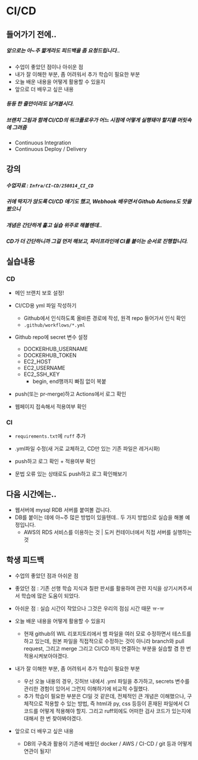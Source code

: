 # CI/CD



## 들어가기 전에..

##### 앞으로는 아~주 짧게라도 피드백을 좀 요청드립니다..

- 수업이 좋았던 점이나 아쉬운 점
- 내가 잘 이해한 부분, 좀 어려워서 추가 학습이 필요한 부분
- 오늘 배운 내용을 어떻게 활용할 수 있을지
- 앞으로 더 배우고 싶은 내용

##### 	등등 한 줄만이라도 남겨봅시다.



##### 브랜치 그림과 함께 CI/CD의 워크플로우가 어느 시점에 어떻게 실행돼야 할지를 머릿속에 그려줌

- Continuous Integration
- Continuous Deploy / Delivery



## 강의

##### 수업자료 : `Infra/CI-CD/250814_CI_CD`

##### 귀에 딱지가 앉도록 CI/CD 얘기도 했고, Webhook 배우면서 Github Actions도 맛을 봤으니

##### 개념은 간단하게 훑고 실습 위주로 해볼텐데..

##### CD가 더 간단하니까 그걸 먼저 해보고, 파이프라인에 CI를 붙이는 순서로 진행합니다.



## 실습내용



### CD

- 메인 브랜치 보호 설정!
- CI/CD용 yml 파일 작성하기
  - Github에서 인식하도록 올바른 경로에 작성, 원격 repo 들어가서 인식 확인
  - `.github/workflows/*.yml`
- Github repo에 secret 변수 설정
  - DOCKERHUB_USERNAME
  - DOCKERHUB_TOKEN
  - EC2_HOST
  - EC2_USERNAME
  - EC2_SSH_KEY
    - begin, end행까지 빠짐 없이 복붙

- push(또는 pr-merge)하고 Actions에서 로그 확인
- 웹페이지 접속해서 적용여부 확인



### CI

- `requirements.txt`에 `ruff` 추가

- .yml파일 수정(새 거로 교체하고, CD만 있는 기존 파일은 레거시화)
- push하고 로그 확인 + 적용여부 확인

- 문법 오류 있는 상태로도 push하고 로그 확인해보기



## 다음 시간에는..

- 웹서버에 mysql RDB 서버를 붙여볼 겁니다.
- DB를 붙이는 데에 아~주 많은 방법이 있을텐데.. 두 가지 방법으로 실습을 해볼 예정입니다.
  - AWS의 RDS 서비스를 이용하는 것 | 도커 컨테이너에서 직접 서버를 실행하는 것



## 학생 피드백

- 수업의 좋았던 점과 아쉬운 점
- 좋았던 점 : 기존 선행 학습 지식과 칠판 판서를 활용하여 관련 지식을 상기시켜주셔서 학습에 많은 도움이 되었다.
- 아쉬운 점 : 실습 시간이 작았으나 그것은 우리의 점심 시간 때문 ㅠ-ㅠ

- 오늘 배운 내용을 어떻게 활용할 수 있을지
  - 현재 github의 WIL 리포지토리에서 뱀 파일을 여러 모로 수정하면서 테스트를 하고 있는데, 원본 파일을 직접적으로 수정하는 것이 아니라 branch와 pull request, 그리고 merge 그리고 CI/CD 까지 연결하는 부분을 실습할 겸 한 번 적용시켜보아야겠다.



- 내가 잘 이해한 부분, 좀 어려워서 추가 학습이 필요한 부분
  - 우선 오늘 내용의 경우, 깃허브 내에서 .yml 파일을 추가하고, secrets 변수를 관리한 경험이 있어서 그런지 이해하기에 비교적 수월했다.
  - 추가 학습이 필요한 부분은 CI일 것 같은데, 전체적인 큰 개념은 이해했으나, 구체적으로 적용할 수 있는 방법, 즉 html과 py, css 등등이 혼재된 파일에서 CI 코드를 어떻게 적용해야 할지. 그리고 ruff외에도 어떠한 검사 코드가 있는지에 대해서 한 번 찾아봐야겠다.

- 앞으로 더 배우고 싶은 내용

  - DB의 구축과 활용이 기존에 배웠던 docker / AWS / CI-CD / git 등과 어떻게 연관이 될지!